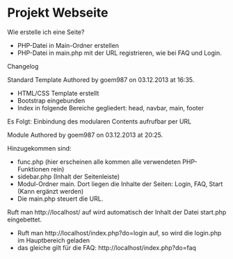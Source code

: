 Projekt Webseite
==

Wie erstelle ich eine Seite?
- PHP-Datei in Main-Ordner erstellen
- PHP-Datei in main.php mit der URL registrieren, wie bei FAQ und Login.

Changelog

Standard Template
Authored by goem987 on 03.12.2013 at 16:35.

- HTML/CSS Template erstellt
- Bootstrap eingebunden
- Index in folgende Bereiche gegliedert: head, navbar, main, footer

Es Folgt:
Einbindung des modularen Contents aufrufbar per URL


Module
Authored by goem987 on 03.12.2013 at 20:25.

Hinzugekommen sind:
- func.php (hier erscheinen alle kommen alle verwendeten PHP-Funktionen
rein)
- sidebar.php (Inhalt der Seitenleiste)
- Modul-Ordner main. Dort liegen die Inhalte der Seiten: Login, FAQ,
Start (Kann ergänzt werden)
- Die main.php steuert die URL.

Ruft man http://localhost/ auf wird automatisch der Inhalt der Datei
start.php eingebettet.
- Ruft man http://localhost/index.php?do=login auf, so wird die login.php
im Hauptbereich geladen
- das gleiche gilt für die FAQ: http://localhost/index.php?do=faq



